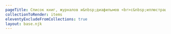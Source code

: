 ```yaml
---
pageTitle: Список книг, журналов и&nbsp;диафильмов <br>с&nbsp;иллюстрациями Евгения Шабельника
collectionToRender: items
eleventyExcludeFromCollections: true
layout: base.njk
---
```

